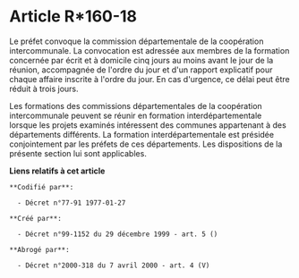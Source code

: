 # Article R*160-18

Le préfet convoque la commission départementale de la coopération intercommunale. La convocation est adressée aux membres de
la formation concernée par écrit et à domicile cinq jours au moins avant le jour de la réunion, accompagnée de l'ordre du
jour et d'un rapport explicatif pour chaque affaire inscrite à l'ordre du jour. En cas d'urgence, ce délai peut être réduit à
trois jours.

Les formations des commissions départementales de la coopération intercommunale peuvent se réunir en formation
interdépartementale lorsque les projets examinés intéressent des communes appartenant à des départements différents. La
formation interdépartementale est présidée conjointement par les préfets de ces départements. Les dispositions de la présente
section lui sont applicables.

**Liens relatifs à cet article**

	**Codifié par**:

	  - Décret n°77-91 1977-01-27

	**Créé par**:

	  - Décret n°99-1152 du 29 décembre 1999 - art. 5 ()

	**Abrogé par**:

	  - Décret n°2000-318 du 7 avril 2000 - art. 4 (V)
